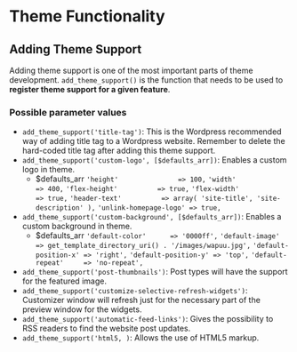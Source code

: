 # Theme Functionality
## Adding Theme Support
Adding theme support is one of the most important parts of theme development. `add_theme_support()` is the function that needs to be used to **register theme support for a given feature**.
### Possible parameter values
- `add_theme_support('title-tag')`: This is the Wordpress recommended way of adding title tag to a Wordpress website. Remember to delete the hard-coded title tag after adding this theme support.
- `add_theme_support('custom-logo', [$defaults_arr])`: Enables a custom logo in theme.
    -   $defaults_arr
        `'height'               => 100,`
        `'width'                => 400,`
        `'flex-height'          => true,`
        `'flex-width'           => true,`
        `'header-text'          => array( 'site-title', 'site-description' ),`
        `'unlink-homepage-logo' => true,`
- `add_theme_support('custom-background', [$defaults_arr])`: Enables a custom background in theme.
    -   $defaults_arr
        `'default-color'      => '0000ff',`
        `'default-image'      => get_template_directory_uri() . '/images/wapuu.jpg',`
        `'default-position-x' => 'right',`
        `'default-position-y' => 'top',`
        `'default-repeat'     => 'no-repeat',`
- `add_theme_support('post-thumbnails')`: Post types will have the support for the featured image.
- `add_theme_support('customize-selective-refresh-widgets')`: Customizer window will refresh just for the necessary part of the preview window for the widgets.
- `add_theme_support('automatic-feed-links')`: Gives the possibility to RSS readers to find the website post updates.
- `add_theme_support('html5, )`: Allows the use of HTML5 markup.